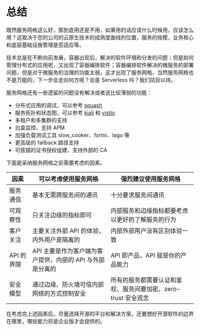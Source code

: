 # 总结

既然服务网格这么好，那到底用还是不用，如果用的话应该什么时候用，应该怎么用？这取决于您的公司的云原生技术的成熟度曲线的位置，服务的规模，业务核心和底层基础设施管理是否适应等。

技术总是在不断向前发展，容器出现后，解决的软件环境和分发的问题；但是如何管理分布式的应用呢，又出现了容器编排软件；容器编排软件解决的微服务的部署问题，但是对于微服务的治理的功能太弱，这才出现了服务网格，当然服务网格也不是万能的，下一步会走向何方呢？会是 Serverless 吗？我们拭目以待。

服务网格还有一些遗留的问题没有解决或者说比较薄弱的功能：

- 分布式应用的调试，可以参考 [squash](https://github.com/solo-io/squash)
- 服务拓扑和状态图，可以参考 [kiali](https://github.com/kiali/kiali) 和 [vistio](https://github.com/nmnellis/vistio)
- 多租户和多集群的支持
- 白盒监控、支持 APM
- 加强负载测试工具 slow_cooker、fortio、lago 等
- 更高级的 fallback 路径支持
- 可拔插的证书授权组建，支持外部的 CA

下面是采纳服务网格之前需要考虑的因素。

| 因素       | 可以考虑使用服务网格                                      | 强烈建议使用服务网格                                         |
| ---------- | --------------------------------------------------------- | ------------------------------------------------------------ |
| 服务通信   | 基本无需跨服务间的通讯                                    | 十分要求服务间通讯                                           |
| 可观察性   | 只关注边缘的指标即可                                      | 内部服务和边缘指标都要考虑以更好的了解服务的行为             |
| 客户关注   | 主要关注外部 API 的体验，内外用户是隔离的                 | 内部外部用户没有区别体验一致                                 |
| API 的界限 | API 主要是作为客户端为客户提供，内部的 API 与外部是分离的 | API 即产品，API 就是你的产品能力                             |
| 安全模型   | 通过边缘、防火墙可信内部网络的方式控制安全                | 所有的服务都需要认证和鉴权、服务间要加密、zero-trust 安全观念 |

在考虑完上述因素后，尽量选择开源的平台和解决方案，还要想好开源软件的边界在哪里，哪些能力将是企业版才会提供的。

